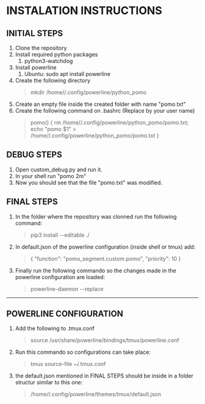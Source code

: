 # INSTALATION INSTRUCTIONS

## INITIAL STEPS
1. Clone the repository
1. Install required python packages
    1. python3-watchdog
1. Install powerline
    1. Ubuntu: sudo apt install powerline
1. Create the following directory
    >mkdir /home/<user>/.config/powerline/python_pomo
1. Create an empty file inside the created folder with name "pomo.txt"
1. Create the following command on .bashrc (Replace <user> by your user name)
    > pomo() {
    >     rm /home/<user>/.config/powerline/python_pomo/pomo.txt; echo "pomo $1" > /home/<user>/.config/powerline/python_pomo/pomo.txt
    > }

## DEBUG STEPS
1. Open custom_debug.py and run it.
1. In your shell run "pomo 2m"
1. Now you should see that the file "pomo.txt" was modified. 

## FINAL STEPS
1. In the folder where the repository was clonned run the following command:
    > pip3 install --editable ./
1. In default.json of the powerline configuration (inside shell or tmux) add:
    > {
    >  "function": "pomo_segment.custom.pomo",
    >  "priority": 10
    > }
1. Finally run the following commando so the changes made in the powerline configuration are loaded:
    > powerline-daemon --replace


----

## POWERLINE CONFIGURATION
1. Add the following to .tmux.conf
    > source /usr/share/powerline/bindings/tmux/powerline.conf 
1. Run this commando so configurations can take place:
    > tmux source-file ~/.tmux.conf

1. the default.json mentioned in FINAL STEPS should be inside in a folder structur similar to this one:
    > /home/<user>/.config/powerline/themes/tmux/default.json
